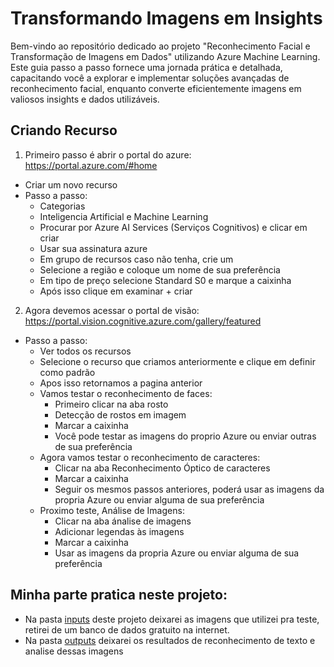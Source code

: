 
# Transformando Imagens em Insights

Bem-vindo ao repositório dedicado ao projeto "Reconhecimento Facial e Transformação de Imagens em Dados" utilizando Azure Machine Learning. Este guia passo a passo fornece uma jornada prática e detalhada, capacitando você a explorar e implementar soluções avançadas de reconhecimento facial, enquanto converte eficientemente imagens em valiosos insights e dados utilizáveis.

## Criando Recurso

1. Primeiro passo é abrir o portal do azure: https://portal.azure.com/#home
- Criar um novo recurso
- Passo a passo:
    - Categorias
    - Inteligencia Artificial e Machine Learning
    - Procurar por Azure AI Services (Serviços Cognitivos) e clicar em criar
    - Usar sua assinatura azure
    - Em grupo de recursos caso não tenha, crie um
    - Selecione a região e coloque um nome de sua preferência
    - Em tipo de preço selecione Standard S0 e marque a caixinha
    - Após isso clique em examinar + criar

2. Agora devemos acessar o portal de visão: https://portal.vision.cognitive.azure.com/gallery/featured

- Passo a passo:
    - Ver todos os recursos
    - Selecione o recurso que criamos anteriormente e clique em definir como padrão
    - Apos isso retornamos a pagina anterior 
    - Vamos testar o reconhecimento de faces:
        - Primeiro clicar na aba rosto
        - Detecção de rostos em imagem
        - Marcar a caixinha
        - Você pode testar as imagens do proprio Azure ou enviar outras de sua preferência
    - Agora vamos testar o reconhecimento de caracteres:
        - Clicar na aba Reconhecimento Óptico de caracteres
        - Marcar a caixinha
        - Seguir os mesmos passos anteriores, poderá usar as imagens da propria Azure ou enviar alguma de sua preferência
    - Proximo teste, Análise de Imagens:
        - Clicar na aba ánalise de imagens
        - Adicionar legendas às imagens
        - Marcar a caixinha
        - Usar as imagens da propria Azure ou enviar alguma de sua preferência

## Minha parte pratica neste projeto:
- Na pasta [inputs](https://github.com/lucslima96/transformando_imagens_em_insights/tree/main/inputs) deste projeto deixarei as imagens que utilizei pra teste, retirei de um banco de dados gratuito na internet.
- Na pasta [outputs](https://github.com/lucslima96/transformando_imagens_em_insights/tree/main/outputs) deixarei os resultados de reconhecimento de texto e analise dessas imagens



